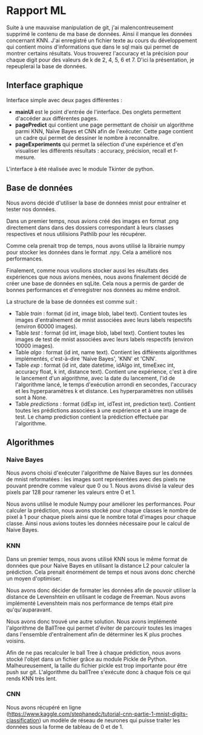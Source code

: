 # Rapport ML

Suite à une mauvaise manipulation de git, j'ai malencontreusement supprimé le contenu de ma base de données. Ainsi il manque les données concernant KNN. J'ai enregistré un fichier texte au cours du développement qui contient moins d'informations que dans le sql mais qui permet de montrer certains résultats. Vous trouverez l'accuracy et la précision pour chaque digit pour des valeurs de k de 2, 4, 5, 6 et 7. D'ici la présentation, je repeuplerai la base de données.

## Interface graphique

Interface simple avec deux pages différentes : 

- **mainUI** est le point d'entrée de l'interface. Des onglets permettent d'accéder aux différentes pages.
- **pagePredict** qui contient une page permettant de choisir un algorithme parmi KNN, Naïve Bayes et CNN afin de l'exécuter. Cette page contient un cadre qui permet de dessiner le nombre à reconnaître.
- **pageExperiments** qui permet la sélection d'une expérience et d'en visualiser les différents résultats : accuracy, précision, recall et f-mesure.

L'interface à été réalisée avec le module Tkinter de python.

## Base de données

Nous avons décidé d'utiliser la base de données mnist pour entraîner et tester nos données.

Dans un premier temps, nous avions créé des images en format .png directement dans dans des dossiers correspondant à leurs classes respectives et nous utilisions Pathlib pour les récupérer.

Comme cela prenait trop de temps, nous avons utilisé la librairie numpy pour stocker les données dans le format .npy. Cela a amélioré nos performances.

Finalement, comme nous voulions stocker aussi les résultats des expériences que nous avions menées, nous avons finalement décidé de créer une base de données en sqLite. Cela nous a permis de garder de bonnes performances et d'enregistrer nos données au même endroit.

La structure de la base de données est comme suit :

- Table *train* : format (id int, image blob, label text). Contient toutes les images d'entraînement de mnist associées avec leurs labels respectifs (environ 60000 images).
- Table *test* : format (id int, image blob, label text). Contient toutes les images de test de mnist associées avec leurs labels respectifs (environ 10000 images).
- Table *algo* : format (id int, name text). Contient les différents algorithmes implémentés, c'est-à-dire 'Naive Bayes', 'KNN' et 'CNN'.
- Table *exp* : format (id int, date datetime, idAlgo int, timeExec int, accuracy float, k int, distance text). Contient une expérience, c'est à dire le lancement d'un algorithme, avec la date du lancement, l'id de l'algorithme lancé, le temps d'exécution arrondi en secondes, l'accuracy et les hyperparamètres k et distance. Les hyperparamètres non utilisés sont à None.
- Table *predictions* : format (idExp int, idTest int, prediction text). Contient toutes les prédictions associées à une expérience et à une image de test. Le champ prediction contient la prédiction effectuée par l'algorithme.

## Algorithmes

### Naive Bayes

Nous avons choisi d'exécuter l'algorithme de Naive Bayes sur les données de mnist reformatées : les images sont représentées avec des pixels ne pouvant prendre comme valeur que 0 ou 1. Nous avons divisé la valeur des pixels par 128 pour ramener les valeurs entre 0 et 1.

Nous avons utilisé le module Numpy pour améliorer les performances. Pour calculer la prédiction, nous avons stocké pour chaque classes le nombre de pixel à 1 pour chaque pixels ainsi que le nombre total d'images pour chaque classe. Ainsi nous avions toutes les données nécessaire pour le calcul de Naive Bayes.

### KNN

Dans un premier temps, nous avons utilisé KNN sous le même format de données que pour Naive Bayes en utilisant la distance L2 pour calculer la prédiction. Cela prenait énormément de temps et nous avons donc cherché un moyen d'optimiser.

Nous avons donc décider de formater les données afin de pouvoir utiliser la distance de Levenshtein en utilisant le codage de Freeman. Nous avons implémenté Levenshtein mais nos performance de temps était pire qu'qu'auparavant.

Nous avons donc trouvé une autre solution. Nous avons implémenté l'algorithme de BallTree qui permet d'éviter de parcourir toutes les images dans l'ensemble d'entraînement afin de déterminer les K plus proches voisins.

Afin de ne pas recalculer le ball Tree à chaque prédiction, nous avons stocké l'objet dans un fichier grâce au module Pickle de Python. Malheureusement, la taille du fichier pickle est trop importante pour être push sur git. L'algorithme du ballTree s'exécute donc à chaque fois ce qui rends KNN très lent.

### CNN

Nous avons récupéré en ligne (https://www.kaggle.com/stephanedc/tutorial-cnn-partie-1-mnist-digits-classification) un modèle de réseau de neurones qui puisse traiter les données sous la forme de tableau de 0 et de 1. 
